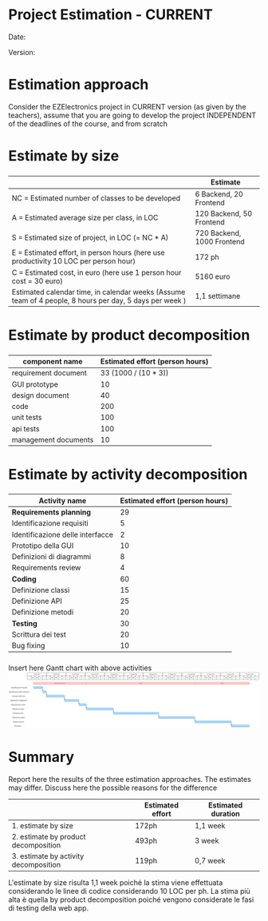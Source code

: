 # Project Estimation - CURRENT
Date:

Version:


# Estimation approach
Consider the EZElectronics  project in CURRENT version (as given by the teachers), assume that you are going to develop the project INDEPENDENT of the deadlines of the course, and from scratch
# Estimate by size
### 
|             | Estimate                        |             
| ----------- | ------------------------------- |  
| NC =  Estimated number of classes to be developed   |                  6 Backend, 20 Frontend        |             
|  A = Estimated average size per class, in LOC       |            120 Backend, 50 Frontend              | 
| S = Estimated size of project, in LOC (= NC * A) | 720 Backend, 1000 Frontend|
| E = Estimated effort, in person hours (here use productivity 10 LOC per person hour)  |         172 ph                             |   
| C = Estimated cost, in euro (here use 1 person hour cost = 30 euro) | 5160 euro | 
| Estimated calendar time, in calendar weeks (Assume team of 4 people, 8 hours per day, 5 days per week ) |      1,1 settimane              |  


# Estimate by product decomposition
### 
|         component name    | Estimated effort (person hours)   |             
| ----------- | ------------------------------- | 
|requirement document    | 33 (1000 / (10 * 3))|
| GUI prototype |10|
|design document |40|
|code |200|
| unit tests |100|
| api tests |100|
| management documents  |10|




# Estimate by activity decomposition
### 
         
|         Activity name    | Estimated effort (person hours)   |             
| ----------- | ------------------------------- | 
|**Requirements planning**   | 29|
| Identificazione requisiti |5|
|Identificazione delle interfacce|2|
|Prototipo della GUI |10|
| Definizioni di diagrammi |8|
| Requirements review |4|
|**Coding**    | 60|
| Definizione classi |15|
|Definizione API |25|
|Definizione metodi |20|
| **Testing** |30|
| Scrittura dei test |20|
| Bug fixing | 10|



###
Insert here Gantt chart with above activities
![Gantt diagram V1](Gantt_diagram_V1.png)
# Summary

Report here the results of the three estimation approaches. The  estimates may differ. Discuss here the possible reasons for the difference

|             | Estimated effort                        |   Estimated duration |          
| ----------- | ------------------------------- | ---------------|
|1.  estimate by size |172ph| 1,1 week|
| 2. estimate by product decomposition |493ph|3 week|
| 3. estimate by activity decomposition |119ph|0,7 week|


L'estimate by size risulta 1,1 week poiché la stima viene effettuata considerando le linee di codice considerando 10 LOC per ph. 
La stima più alta è quella by product decomposition poiché vengono considerate le fasi di testing della web app.


